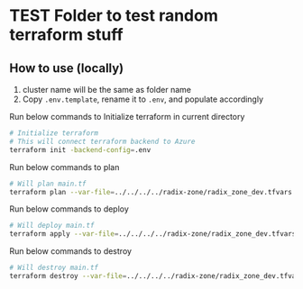 # TEST Folder to test random terraform stuff

## How to use (locally)

1. cluster name will be the same as folder name
2. Copy `.env.template`, rename it to `.env`, and populate accordingly

Run below commands to Initialize terraform in current directory

```sh
# Initialize terraform
# This will connect terraform backend to Azure
terraform init -backend-config=.env
```

Run below commands to plan

```sh
# Will plan main.tf
terraform plan --var-file=../../../../radix-zone/radix_zone_dev.tfvars
```

Run below commands to deploy

```sh
# Will deploy main.tf
terraform apply --var-file=../../../../radix-zone/radix_zone_dev.tfvars
```

Run below commands to destroy

```sh
# Will destroy main.tf
terraform destroy --var-file=../../../../radix-zone/radix_zone_dev.tfvars
```
